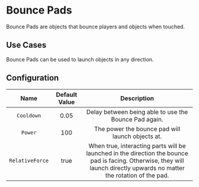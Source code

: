 # Bounce Pads

Bounce Pads are objects that bounce players and objects when touched.

## Use Cases

Bounce Pads can be used to launch objects in any direction.

## Configuration

| Name | Default Value | Description
|:-----:|:-----:|:-----:
| `Cooldown` | 0.05 | Delay between being able to use the Bounce Pad again.
| `Power` | 100 | The power the bounce pad will launch objects at.
| `RelativeForce` | true | When true, interacting parts will be launched in the direction the bounce pad is facing. Otherwise, they will launch directly upwards no matter the rotation of the pad.